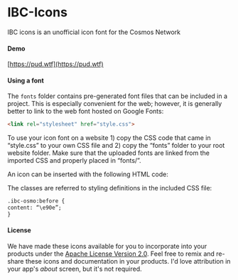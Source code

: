 # IBC-Icons
IBC icons is an unofficial icon font for the Cosmos Network

#### Demo

[https://pud.wtf](https://pud.wtf)

#### Using a font

The `fonts` folder contains pre-generated font files that can be included in a project. This is especially convenient for the web; however, it is generally better to link to the web font hosted on Google Fonts:

```html
<link rel="stylesheet" href="style.css">
```

To use your icon font on a website 1) copy the CSS code that came in “style.css” to your own CSS file and 2) copy the “fonts” folder to your root website folder. Make sure that the uploaded fonts are linked from the imported CSS and properly placed in “fonts/”.

An icon can be inserted with the following HTML code:

The classes are referred to styling definitions in the included CSS file:

```html
.ibc-osmo:before {
content: “\e90e”;
}
```

#### License

We have made these icons available for you to incorporate into your products under the [Apache License Version 2.0](https://www.apache.org/licenses/LICENSE-2.0.txt). Feel free to remix and re-share these icons and documentation in your products.
I'd love attribution in your app's *about* screen, but it's not required.
